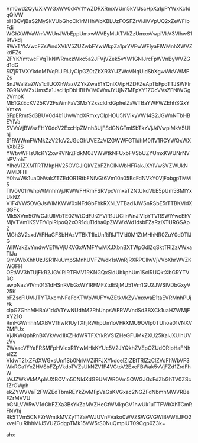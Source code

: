 Vm0wd2QyUXlVWGxWV0d4V1YwZDRXRmxVUm5kVlJscHpXa1pPYWxKc1dqQlVW
bHBQVjBaS2MySkVUbGhoCk1rMHhWbXBLUzFOSFZrVlJiVVpUQ2xZeWFIbFdi
WGhXWlVaWmVWUnJWbEppUmxwWVEyMUtTVkZzUmxoVwpiVkV3VlhwS1RtVkdj
RWxTYkVwcFZsWndXVkV5ZUZwbFYwWkpZa1prYVFwWFIyaFlWMnhXWVZkdFZs
ZFYKYmtwcFVqTkNWRmxzWkc5a2JFVjVZek5vYW1GNlJrcFpWVnByWVZGd1dG
SlZjRTVXYkdoM1VqRlJlRlJyClpGZ0tZbXR3YUZWcVNqUldSbXgwWkVWMFZs
SnJWalZaZWs1cllUQXhWazVZYkZwaE1YQnlXVlpHZDFZeApTbFpoTTJSWFlr
ZG9NMVZxUms5a1JscHpDbHBHV1V0WmJYUjNZMFpXY1ZOcVVsZFNiWGg2VmpK
ME1GZEcKV25KV2FsWmFaV3MxY2xscldrdGphelZaWTBaYWFWZEhhSGxYVmxw
SFpERmtSd3BUV0d4b1UwWndXRmxyClpHOU5NVlkyVW14S2JGWnNTbHBEYlVa
SVVsVjBWazFHY0doV2ExcHpZMnh3UjFSdGNGTmlSbTkzVjJ4VwpiMkV5Ulhj
S1RWWmFWMkZzV21oV2JGcGhUVEZzVlZGWWFGTldhM0I1V1RCYWQxWXhXblZS
YWtwWFlsUlcKY2xwRVNrZFdkM0JVWWtkNFUxbFVSbUZYUmxKWUNrNVhPVmhT
YlhoV1ZXMTRTMkpHV25OVGJIQkVZbFZhClNWbHFRakJXYlVwSVZWUkNWMDFH
Y0hwWk1uaDNVakZTZEdOR1RtbFNiVGt6Vm10a05BcFdNVkY0VjFobgpTMVl5
TlV0V01rWnpWMnhhVjJKWWFHRmFSRVpoVmxaT2NtUkdVbE5pUm5BMlYxUkNZ
V1F4VW5OVGJsWlMKWW0xNFdGbFhkRXNLVTBad1JWSnRSbE5rTTBKVldXdGFk
Mk5XVm5OWGJtUllVbTE0ZWtOdFJrZFViR1JUCllrWnJlVlpYTVRSWlYwcEhV
MjVTVm1KSVFrVlpiRlpoQ2xOR1duTldha0pZWWxWd1dsbFZaRzlXTURGSApZ
MGh3V2sxdWFHaGFSbHAzVTBkT1IxUnRiRlJTVld0M1ZtMHhNR0ZuY0d0TlJG
WllWakZvYmdwVE1WVjUKVGxWMFYwMXJXbnBXTWpGdlZqSktTRlZzVWxaTlJu
Qm9WbXhhUzJSR1NuUmpSMnhUVFZWdk1sWnRjRXRPClIwVjVVbXhrWVZKWGFH
OEtWV3hTUjFkR2JGVlRiRTFMV1RKNGQxSldUbkphUm1SclRUQktXbGRYTVRC
awpNazVIVm01S1dHSnRVbGxWYlRFMFZtdE9jMU51Vm1GU2JWSlVDbGxyV25K
bFZscFlUVlJTYTAxcmNFaFcKTWpWUFYwZEtkVkZyVmxwaE1taEVRMnhPUjFk
clpGZGhhMHBaV1d4V1YwNUdhM2RhUnpsWFRWVndSd3BXCk1uaHZWMjFXY21O
RmFGWmhhMXBVV1hwR1UyTXhjRWhpUm1oVFRXMU9OVlp0TUhoa01VNXVZMFUx
VjJKWQphRnBXVkVvd1lXZHdWRTFXYkRVS1ZHeGFUMkZXU25KalJXUlhUVzVv
ZWxacVFYaFRSMFpHVlcxR1YwMHkKYUc5V2JYQkhZVEpOZUdORlpHaFNhelZZ
VldwT2IxZFdXWGxsUm1Sb0NrMVZiRFJXYkdoelZrZEtTRlZzClZVdFhWbVF3
WkRGa1YxZHVSbFZpVkdoTVZsUkNZV1F4VGtoV2ExcFBWak5vVjFZd1ZrdFhW
bVJZWkVkMAphUXBOVm5CNldXdG9UMWR0Vm5OWGJGcFdZbGhTV0ZSc1ZrOWph
ekZYWVVaT2FWZEdTbmREYkZwMFpVaGsKVGxac2NGZFdNbmhMWVRBeFZrMVVU
bGNLVW5wV1dGbFZXa3BsYkZaMVZHeGtWMkpGV1hwUk1uTTFWbXhTCmRFNVhj
Rk5TVm5CNFZrWmtkMVZyT1ZaVWJUVnFVako0WVZSWGVGWlBVWEJFQ2xvelFu
RlhhMlJ5VUZGdgpTMk15VW5rS0NuQmplUT09Cgp0Z3k=

ahx